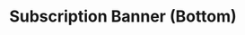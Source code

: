 ---
layout: pattern
categories: [patterns, subscription-banner]
title: Subscription Banner (Bottom)
type: [detail-page]
permalink: /patterns/subscription-banner/subscription-banner-bottom
variations: true
overview:  
description: 
    
usa-link: "https://designsystem.digital.gov/components/summary-box/"
specification: |
  

spec: # example schema below .. repeat sets for as many fields as you have
  - fieldname: title
    class-name: usa-classname
    required: true
    type: h3
    content: 80 characters
    example: "Cats are really cool dudes"
  - fieldname: body
    class-name: usa-classname
    type: text
    character: 140 characters
    example: "Run off table persian cat jump eat fish hack. Paw at beetle and eat it before it gets away demand"
summary-title: Key information
summary-list:
 - item: If you are under a winter storm warning, <a href="/" class="usa-summary-box__link">find shelter</a> right away. 
 - item: Sign up for <a href="/" class="usa-summary-box__link">your community’s warning system</a>.
 - item: Learn the signs of, and basic treatments for, <a href="/"  class="usa-summary-box__link">frostbite</a> and <a href="/" class="usa-summary-box__link">hypothermia</a>.
 - item: Gather emergency supplies for your <a href="/" class="usa-summary-box__link">home</a> and your <a href="/" class="usa-summary-box__link">car</a>.
yml: |
  
  summary-title: Key information
  summary-list:
    - item: If you are under a winter storm warning, <a href="/" class="usa-summary-box__link">find shelter</a> right away. 
    - item: Sign up for <a href="/" class="usa-summary-box__link">your community’s warning system</a>.
    - item: Learn the signs of, and basic treatments for, <a href="/"  class="usa-summary-box__link">frostbite</a> and <a href="/" class="usa-summary-box__link">hypothermia</a>.
    - item: Gather emergency supplies for your <a href="/" class="usa-summary-box__link">home</a> and your <a href="/" class="usa-summary-box__link">car</a>.

jekyll: |

  "{% include patterns/subscription/subscription-banner-bottom-jk.md %}"
### Paths to view design and code... 
## designimg: can be used to show an image of the design until a coded version can be created. The htmlpath & csspath should be located in the pattens folder. Read more about creating coded components in /docs/creating-patterns 
# designimg: 

htmlpath: patterns/subscription/subscription-banner-bottom.md
csspath: patterns/subscription/index.scss
---